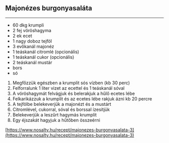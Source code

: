 ## Majonézes burgonyasaláta

------------------------------------------------------------------------------------------------------------------------

-   60 dkg krumpli
-   2 fej vöröshagyma
-   2 ek ecet
-   1 nagy doboz tejföl
-   3 evőkanál majonéz
-   1 teáskanál citromlé (opcionális)
-   1 teáskanál cukor (opcionális)
-   2 teáskanál mustár
-   bors
-   só

1.  Megfőzzük egészben a krumplit sós vízben (kb 30 perc)
1.  Felforralunk 1 liter vizet az ecettel és 1 teáskanál sóval
1.  A vöröshagymát felvágjuk és belerakjuk a hűlő ecetes lébe
1.  Felkarikázzuk a krumplit és az ecetes lébe rakjuk ázni kb 20 percre
1.  A tejfölbe belekeverjük a majonézt és a mustárt
1.  Citromlével, cukorral, sóval és borssal ízesítjük
1.  Belekeverjük a leszűrt hagymás krumplit
1.  Egy éjszakát hagyjuk a hűtőben összeérni

[https://www.nosalty.hu/recept/majonezes-burgonyasalata-3](https://www.nosalty.hu/recept/majonezes-burgonyasalata-3)

